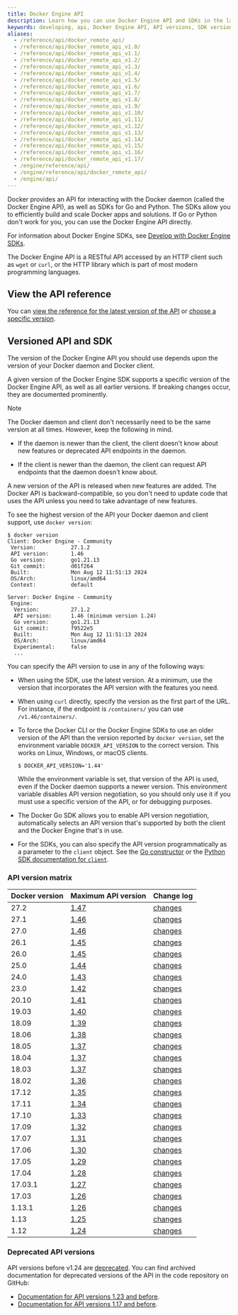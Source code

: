 ```yaml
---
title: Docker Engine API
description: Learn how you can use Docker Engine API and SDKs in the language of your choice.
keywords: developing, api, Docker Engine API, API versions, SDK versions
aliases:
  - /reference/api/docker_remote_api/
  - /reference/api/docker_remote_api_v1.0/
  - /reference/api/docker_remote_api_v1.1/
  - /reference/api/docker_remote_api_v1.2/
  - /reference/api/docker_remote_api_v1.3/
  - /reference/api/docker_remote_api_v1.4/
  - /reference/api/docker_remote_api_v1.5/
  - /reference/api/docker_remote_api_v1.6/
  - /reference/api/docker_remote_api_v1.7/
  - /reference/api/docker_remote_api_v1.8/
  - /reference/api/docker_remote_api_v1.9/
  - /reference/api/docker_remote_api_v1.10/
  - /reference/api/docker_remote_api_v1.11/
  - /reference/api/docker_remote_api_v1.12/
  - /reference/api/docker_remote_api_v1.13/
  - /reference/api/docker_remote_api_v1.14/
  - /reference/api/docker_remote_api_v1.15/
  - /reference/api/docker_remote_api_v1.16/
  - /reference/api/docker_remote_api_v1.17/
  - /engine/reference/api/
  - /engine/reference/api/docker_remote_api/
  - /engine/api/
---
```


Docker provides an API for interacting with the Docker daemon (called the Docker
Engine API), as well as SDKs for Go and Python. The SDKs allow you to efficiently build and
scale Docker apps and solutions. If Go or Python don't work
for you, you can use the Docker Engine API directly.

For information about Docker Engine SDKs, see [Develop with Docker Engine SDKs](sdk/index.md).

The Docker Engine API is a RESTful API accessed by an HTTP client such as `wget` or
`curl`, or the HTTP library which is part of most modern programming languages.

## View the API reference

You can
[view the reference for the latest version of the API](latest/index.html)
or [choose a specific version](/reference/api/engine/version-history/).

## Versioned API and SDK

The version of the Docker Engine API you should use depends upon the version of
your Docker daemon and Docker client.

A given version of the Docker Engine SDK supports a specific version of the
Docker Engine API, as well as all earlier versions. If breaking changes occur,
they are documented prominently.

> [!NOTE]
>
> The Docker daemon and client don't necessarily need to be the same version
> at all times. However, keep the following in mind.
>
> - If the daemon is newer than the client, the client doesn't know about new
>   features or deprecated API endpoints in the daemon.
>
> - If the client is newer than the daemon, the client can request API
>   endpoints that the daemon doesn't know about.

A new version of the API is released when new features are added. The Docker API
is backward-compatible, so you don't need to update code that uses the API
unless you need to take advantage of new features.

To see the highest version of the API your Docker daemon and client support, use
`docker version`:

```console
$ docker version
Client: Docker Engine - Community
 Version:           27.1.2
 API version:       1.46
 Go version:        go1.21.13
 Git commit:        d01f264
 Built:             Mon Aug 12 11:51:13 2024
 OS/Arch:           linux/amd64
 Context:           default

Server: Docker Engine - Community
 Engine:
  Version:          27.1.2
  API version:      1.46 (minimum version 1.24)
  Go version:       go1.21.13
  Git commit:       f9522e5
  Built:            Mon Aug 12 11:51:13 2024
  OS/Arch:          linux/amd64
  Experimental:     false
  ...
```

You can specify the API version to use in any of the following ways:

- When using the SDK, use the latest version. At a minimum, use the version
  that incorporates the API version with the features you need.
- When using `curl` directly, specify the version as the first part of the URL.
  For instance, if the endpoint is `/containers/` you can use
  `/v1.46/containers/`.
- To force the Docker CLI or the Docker Engine SDKs to use an older version
  of the API than the version reported by `docker version`, set the
  environment variable `DOCKER_API_VERSION` to the correct version. This works
  on Linux, Windows, or macOS clients.

  ```console
  $ DOCKER_API_VERSION='1.44'
  ```

  While the environment variable is set, that version of the API is used, even
  if the Docker daemon supports a newer version. This environment variable
  disables API version negotiation, so you should only use it if you must
  use a specific version of the API, or for debugging purposes.

- The Docker Go SDK allows you to enable API version negotiation, automatically
  selects an API version that's supported by both the client and the Docker Engine
  that's in use.
- For the SDKs, you can also specify the API version programmatically as a
  parameter to the `client` object. See the
  [Go constructor](https://pkg.go.dev/github.com/docker/docker/client#NewClientWithOpts)
  or the
  [Python SDK documentation for `client`](https://docker-py.readthedocs.io/en/stable/client.html).

### API version matrix

| Docker version | Maximum API version        | Change log                                                                   |
|:---------------|:---------------------------|:-----------------------------------------------------------------------------|
| 27.2           | [1.47](/reference/api/engine/version/v1-47/) | [changes](/reference/api/engine/version-history/#v147-api-changes) |
| 27.1           | [1.46](/reference/api/engine/version/v1-46/) | [changes](/reference/api/engine/version-history/#v146-api-changes) |
| 27.0           | [1.46](/reference/api/engine/version/v1-46/) | [changes](/reference/api/engine/version-history/#v146-api-changes) |
| 26.1           | [1.45](/reference/api/engine/version/v1-45/) | [changes](/reference/api/engine/version-history/#v145-api-changes) |
| 26.0           | [1.45](/reference/api/engine/version/v1-45/) | [changes](/reference/api/engine/version-history/#v145-api-changes) |
| 25.0           | [1.44](/reference/api/engine/version/v1-44/) | [changes](/reference/api/engine/version-history/#v144-api-changes) |
| 24.0           | [1.43](/reference/api/engine/version/v1-43/) | [changes](/reference/api/engine/version-history/#v143-api-changes) |
| 23.0           | [1.42](/reference/api/engine/version/v1-42/) | [changes](/reference/api/engine/version-history/#v142-api-changes) |
| 20.10          | [1.41](/reference/api/engine/version/v1-41/) | [changes](/reference/api/engine/version-history/#v141-api-changes) |
| 19.03          | [1.40](/reference/api/engine/version/v1-40/) | [changes](/reference/api/engine/version-history/#v140-api-changes) |
| 18.09          | [1.39](/reference/api/engine/version/v1-39/) | [changes](/reference/api/engine/version-history/#v139-api-changes) |
| 18.06          | [1.38](/reference/api/engine/version/v1-38/) | [changes](/reference/api/engine/version-history/#v138-api-changes) |
| 18.05          | [1.37](/reference/api/engine/version/v1-37/) | [changes](/reference/api/engine/version-history/#v137-api-changes) |
| 18.04          | [1.37](/reference/api/engine/version/v1-37/) | [changes](/reference/api/engine/version-history/#v137-api-changes) |
| 18.03          | [1.37](/reference/api/engine/version/v1-37/) | [changes](/reference/api/engine/version-history/#v137-api-changes) |
| 18.02          | [1.36](/reference/api/engine/version/v1-36/) | [changes](/reference/api/engine/version-history/#v136-api-changes) |
| 17.12          | [1.35](/reference/api/engine/version/v1-35/) | [changes](/reference/api/engine/version-history/#v135-api-changes) |
| 17.11          | [1.34](/reference/api/engine/version/v1-34/) | [changes](/reference/api/engine/version-history/#v134-api-changes) |
| 17.10          | [1.33](/reference/api/engine/version/v1-33/) | [changes](/reference/api/engine/version-history/#v133-api-changes) |
| 17.09          | [1.32](/reference/api/engine/version/v1-32/) | [changes](/reference/api/engine/version-history/#v132-api-changes) |
| 17.07          | [1.31](/reference/api/engine/version/v1-31/) | [changes](/reference/api/engine/version-history/#v131-api-changes) |
| 17.06          | [1.30](/reference/api/engine/version/v1-30/) | [changes](/reference/api/engine/version-history/#v130-api-changes) |
| 17.05          | [1.29](/reference/api/engine/version/v1-29/) | [changes](/reference/api/engine/version-history/#v129-api-changes) |
| 17.04          | [1.28](/reference/api/engine/version/v1-28/) | [changes](/reference/api/engine/version-history/#v128-api-changes) |
| 17.03.1        | [1.27](/reference/api/engine/version/v1-27/) | [changes](/reference/api/engine/version-history/#v127-api-changes) |
| 17.03          | [1.26](/reference/api/engine/version/v1-27/) | [changes](/reference/api/engine/version-history/#v126-api-changes) |
| 1.13.1         | [1.26](/reference/api/engine/version/v1-26/) | [changes](/reference/api/engine/version-history/#v126-api-changes) |
| 1.13           | [1.25](/reference/api/engine/version/v1-26/) | [changes](/reference/api/engine/version-history/#v125-api-changes) |
| 1.12           | [1.24](/reference/api/engine/version/v1-24/) | [changes](/reference/api/engine/version-history/#v124-api-changes) |

### Deprecated API versions

API versions before v1.24 are [deprecated](/engine/deprecated/#deprecate-legacy-api-versions).
You can find archived documentation for deprecated versions of the API in the
code repository on GitHub:

- [Documentation for API versions 1.23 and before](https://github.com/moby/moby/tree/v25.0.0/docs/api).
- [Documentation for API versions 1.17 and before](https://github.com/moby/moby/tree/v1.9.1/docs/reference/api).
